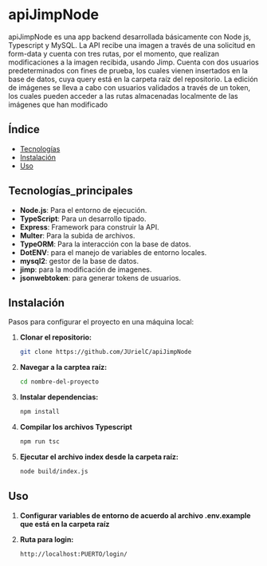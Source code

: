 # apiJimpNode

apiJimpNode es una app backend desarrollada básicamente con Node js, Typescript y MySQL.
La API recibe una imagen a través de una solicitud en form-data y cuenta con tres rutas, por el momento, que realizan modificaciones a la imagen recibida, usando Jimp. 
Cuenta con dos usuarios predeterminados con fines de prueba, los cuales vienen insertados en la base de datos, cuya query está en la carpeta raíz del repositorio.
La edición de imágenes se lleva a cabo con usuarios validados a través de un token, los cuales pueden acceder a las rutas almacenadas localmente de las imágenes que han modificado

## Índice
- [Tecnologías](#tecnologías_principales)
- [Instalación](#instalación)
- [Uso](#uso)

## Tecnologías_principales

- **Node.js**: Para el entorno de ejecución.
- **TypeScript**: Para un desarrollo tipado.
- **Express**: Framework para construir la API.
- **Multer**: Para la subida de archivos.
- **TypeORM**: Para la interacción con la base de datos.
- **DotENV**: para el manejo de variables de entorno locales.
- **mysql2**: gestor de la base de datos.
- **jimp**: para la modificación de imagenes.
- **jsonwebtoken**: para generar tokens de usuarios.

## Instalación

Pasos para configurar el proyecto en una máquina local:

1. **Clonar el repositorio:**
   ```bash
   git clone https://github.com/JUrielC/apiJimpNode

2. **Navegar a la carptea raíz:**
   ```bash
   cd nombre-del-proyecto

3. **Instalar dependencias:**
   ```bash
   npm install
   
4. **Compilar los archivos Typescript**
   ```bash
   npm run tsc

5. **Ejecutar el archivo index desde la carpeta raíz:**
   ```bash
   node build/index.js


## Uso

1. **Configurar variables de entorno de acuerdo al archivo .env.example que está en la carpeta raíz**

2. **Ruta para login:**
   ```bash
   http://localhost:PUERTO/login/